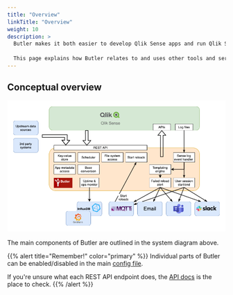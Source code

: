 ```yaml
---
title: "Overview"
linkTitle: "Overview"
weight: 10
description: >
  Butler makes it both easier to develop Qlik Sense apps and run Qlik Sense clusters.
  
  This page explains how Butler relates to and uses other tools and services.
---
```


## Conceptual overview

![alt text](butler-system-overview-1.png "Butler high level system overview")  

The main components of Butler are outlined in the system diagram above.

{{% alert title="Remember!" color="primary" %}}
Individual parts of Butler can be enabled/disabled in the main [config file](/docs/reference/config-file/).

If you're unsure what each REST API endpoint does, the [API docs](/docs/reference/rest-api/) is the place to check.
{{% /alert %}}
